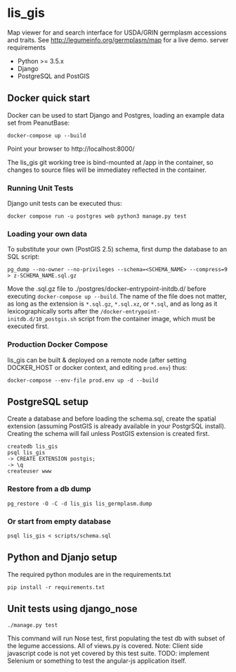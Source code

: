 # lis_gis
Map viewer for and search interface for USDA/GRIN germplasm accessions and traits. See http://legumeinfo.org/germplasm/map for a live demo.
server requirements
* Python >= 3.5.x
* Django
* PostgreSQL and PostGIS

## Docker quick start

Docker can be used to start Django and Postgres, loading an example data set from PeanutBase:

```
docker-compose up --build
```

Point your browser to http://localhost:8000/

The lis_gis git working tree is bind-mounted at /app in the container, so changes to source files will be immediatey reflected in the container.

### Running Unit Tests

Django unit tests can be executed thus:

```
docker compose run -u postgres web python3 manage.py test
```

### Loading your own data

To substitute your own (PostGIS 2.5) schema, first dump the database to an SQL script:

```
pg_dump --no-owner --no-privileges --schema=<SCHEMA_NAME> --compress=9 > z-SCHEMA_NAME.sql.gz

```

Move the .sql.gz file to ./postgres/docker-entrypoint-initdb.d/ before executing `docker-compose up --build`.
The name of the file does not matter, as long as the extension is `*.sql.gz`, `*.sql.xz`, or `*.sql`, and as long as it lexicographically sorts after the `/docker-entrypoint-initdb.d/10_postgis.sh` script from the container image, which must be executed first.

### Production Docker Compose

lis_gis can be built & deployed on a remote node (after setting DOCKER_HOST or docker context, and editing `prod.env`) thus:

```
docker-compose --env-file prod.env up -d --build
```

## PostgreSQL setup
Create a database and before loading the schema.sql, create the spatial extension (assuming PostGIS is already available in your PostgrSQL install). Creating the schema will fail unless PostGIS extension is created first.

```
createdb lis_gis
psql lis_gis
-> CREATE EXTENSION postgis;
-> \q
createuser www
```

### Restore from a db dump

```
pg_restore -O -C -d lis_gis lis_germplasm.dump
```

### Or start from empty database

```
psql lis_gis < scripts/schema.sql
```

## Python and Djanjo setup

The required python modules are in the requirements.txt


```pip install -r requirements.txt```


## Unit tests using django_nose


```./manage.py test```

This command will run Nose test, first populating the test db with subset of the legume accessions. All of views.py is covered. Note: Client side javascript code is not yet covered by this test suite. TODO: implement Selenium or something to test the angular-js application itself.

